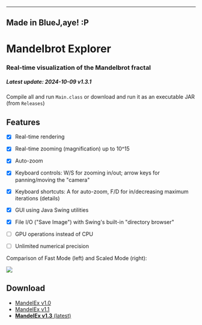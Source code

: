 ------------------------------------------------------------------------
Made in BlueJ,aye! :P
------------------------------------------------------------------------

# Mandelbrot Explorer
### Real-time visualization of the Mandelbrot fractal
##### Latest update: 2024-10-09 v1.3.1

Compile all and run `Main.class` or download and run it as an executable JAR (from `Releases`)

## Features

- [x] Real-time rendering
- [x] Real-time zooming (magnification) up to 10^15
- [x] Auto-zoom
- [x] Keyboard controls: W/S for zooming in/out; arrow keys for panning/moving the "camera"
- [x] Keyboard shortcuts: A for auto-zoom, F/D for in/decreasing maximum iterations (details)
- [x] GUI using Java Swing utilities
- [x] File I/O ("Save Image") with Swing's built-in "directory browser"
- [ ] GPU operations instead of CPU
- [ ] Unlimited numerical precision


Comparison of Fast Mode (left) and Scaled Mode (right):

![](/doc/image1.png)

## Download

- [MandelEx v1.0](https://dewanmukto.github.io/asset/MandelEx.jar)
- [MandelEx v1.1](https://github.com/dewanmukto/mandelbrot-explorer/releases/download/v1.1/MandelEx.jar)
- [**MandelEx v1.3** (latest)](https://github.com/dewanmukto/mandelbrot-explorer/releases/download/v1.3/MandelEx.jar)
